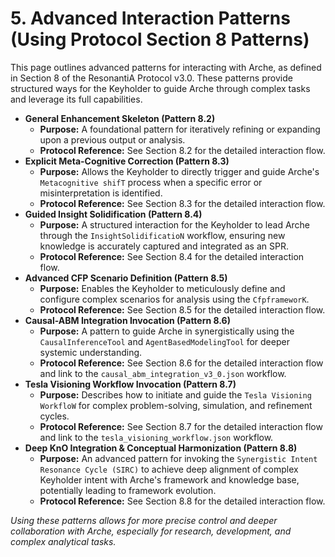# 5. Advanced Interaction Patterns (Using Protocol Section 8 Patterns)

<!--
Instruction for AI Assistant (e.g., Cursor) or Keyholder populating the Wiki:
List the advanced interaction patterns from Section 8 of the Protocol. For each, briefly explain its purpose and link to the relevant Protocol section for details.
-->

This page outlines advanced patterns for interacting with Arche, as defined in Section 8 of the ResonantiA Protocol v3.0. These patterns provide structured ways for the Keyholder to guide Arche through complex tasks and leverage its full capabilities.

*   **General Enhancement Skeleton (Pattern 8.2)**
    *   **Purpose:** A foundational pattern for iteratively refining or expanding upon a previous output or analysis.
    *   **Protocol Reference:** See Section 8.2 for the detailed interaction flow.
*   **Explicit Meta-Cognitive Correction (Pattern 8.3)**
    *   **Purpose:** Allows the Keyholder to directly trigger and guide Arche's `Metacognitive shifT` process when a specific error or misinterpretation is identified.
    *   **Protocol Reference:** See Section 8.3 for the detailed interaction flow.
*   **Guided Insight Solidification (Pattern 8.4)**
    *   **Purpose:** A structured interaction for the Keyholder to lead Arche through the `InsightSolidificatioN` workflow, ensuring new knowledge is accurately captured and integrated as an SPR.
    *   **Protocol Reference:** See Section 8.4 for the detailed interaction flow.
*   **Advanced CFP Scenario Definition (Pattern 8.5)**
    *   **Purpose:** Enables the Keyholder to meticulously define and configure complex scenarios for analysis using the `CfpframeworK`.
    *   **Protocol Reference:** See Section 8.5 for the detailed interaction flow.
*   **Causal-ABM Integration Invocation (Pattern 8.6)**
    *   **Purpose:** A pattern to guide Arche in synergistically using the `CausalInferenceTool` and `AgentBasedModelingTool` for deeper systemic understanding.
    *   **Protocol Reference:** See Section 8.6 for the detailed interaction flow and link to the `causal_abm_integration_v3_0.json` workflow.
*   **Tesla Visioning Workflow Invocation (Pattern 8.7)**
    *   **Purpose:** Describes how to initiate and guide the `Tesla Visioning WorkfloW` for complex problem-solving, simulation, and refinement cycles.
    *   **Protocol Reference:** See Section 8.7 for the detailed interaction flow and link to the `tesla_visioning_workflow.json` workflow.
*   **Deep KnO Integration & Conceptual Harmonization (Pattern 8.8)**
    *   **Purpose:** An advanced pattern for invoking the `Synergistic Intent Resonance Cycle (SIRC)` to achieve deep alignment of complex Keyholder intent with Arche's framework and knowledge base, potentially leading to framework evolution.
    *   **Protocol Reference:** See Section 8.8 for the detailed interaction flow.

*Using these patterns allows for more precise control and deeper collaboration with Arche, especially for research, development, and complex analytical tasks.* 
